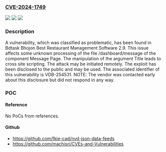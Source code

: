 ### [CVE-2024-1749](https://cve.mitre.org/cgi-bin/cvename.cgi?name=CVE-2024-1749)
![](https://img.shields.io/static/v1?label=Product&message=Bhojon%20Best%20Restaurant%20Management%20Software&color=blue)
![](https://img.shields.io/static/v1?label=Version&message=%3D%202.9%20&color=brighgreen)
![](https://img.shields.io/static/v1?label=Vulnerability&message=CWE-79%20Cross%20Site%20Scripting&color=brighgreen)

### Description

A vulnerability, which was classified as problematic, has been found in Bdtask Bhojon Best Restaurant Management Software 2.9. This issue affects some unknown processing of the file /dashboard/message of the component Message Page. The manipulation of the argument Title leads to cross site scripting. The attack may be initiated remotely. The exploit has been disclosed to the public and may be used. The associated identifier of this vulnerability is VDB-254531. NOTE: The vendor was contacted early about this disclosure but did not respond in any way.

### POC

#### Reference
No PoCs from references.

#### Github
- https://github.com/fkie-cad/nvd-json-data-feeds
- https://github.com/machisri/CVEs-and-Vulnerabilities

